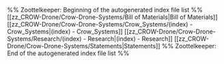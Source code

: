%% Zoottelkeeper: Beginning of the autogenerated index file list  %%
 [[zz_CROW-Drone/Crow-Drone-Systems/Bill of Materials|Bill of Materials]]
 [[zz_CROW-Drone/Crow-Drone-Systems/Crow_Systems/(index) - Crow_Systems|(index) - Crow_Systems]]
 [[zz_CROW-Drone/Crow-Drone-Systems/Research/(index) - Research|(index) - Research]]
 [[zz_CROW-Drone/Crow-Drone-Systems/Statements|Statements]]
%% Zoottelkeeper: End of the autogenerated index file list  %%
